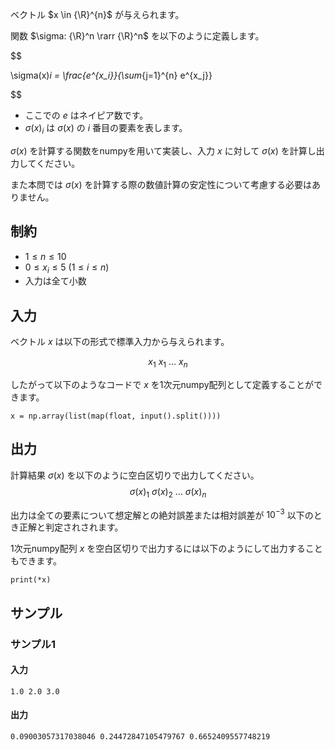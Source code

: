 ベクトル $x \in {\R}^{n}$ が与えられます。


関数 $\sigma: {\R}^n \rarr {\R}^n$ を以下のように定義します。

$$

\sigma(x)_i = \frac{e^{x_i}}{\sum_{j=1}^{n} e^{x_j}} 

$$
- ここでの $e$ はネイピア数です。
- $\sigma(x)_i$ は $\sigma(x)$ の $i$ 番目の要素を表します。

$\sigma(x)$ を計算する関数をnumpyを用いて実装し、入力 $x$ に対して $\sigma(x)$ を計算し出力してください。

また本問では $\sigma(x)$ を計算する際の数値計算の安定性について考慮する必要はありません。

## 制約
- $1 \leq n \leq 10$
- $0 \leq x_i \leq 5$ $(1\leq i \leq n)$
- 入力は全て小数


## 入力
ベクトル $x$ は以下の形式で標準入力から与えられます。
 
$$
x_1 \ x_1 \ \ldots \ x_{n}
$$



したがって以下のようなコードで $x$ を1次元numpy配列として定義することができます。

```python3
x = np.array(list(map(float, input().split())))
```
## 出力
計算結果 $\sigma(x)$ を以下のように空白区切りで出力してください。
$$
\sigma(x)_1 \ \sigma(x)_2 \ \ldots \ \sigma(x)_{n}
$$

出力は全ての要素について想定解との絶対誤差または相対誤差が $10^{-3}$ 以下のとき正解と判定されされます。

1次元numpy配列 $x$ を空白区切りで出力するには以下のようにして出力することもできます。

```python3
print(*x)
```

## サンプル

### サンプル1

#### 入力
```plaintext
1.0 2.0 3.0
```

#### 出力
```plaintext
0.09003057317038046 0.24472847105479767 0.6652409557748219
```